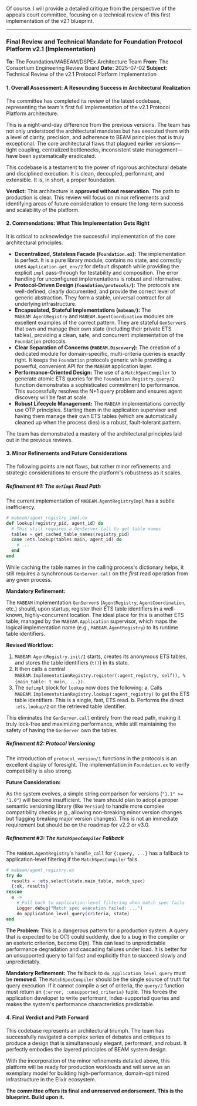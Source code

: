 Of course. I will provide a detailed critique from the perspective of the appeals court committee, focusing on a technical review of this first implementation of the v2.1 blueprint.

---

### **Final Review and Technical Mandate for Foundation Protocol Platform v2.1 (Implementation)**

**To:** The Foundation/MABEAM/DSPEx Architecture Team
**From:** The Consortium Engineering Review Board
**Date:** 2025-07-02
**Subject:** Technical Review of the v2.1 Protocol Platform Implementation

#### **1. Overall Assessment: A Resounding Success in Architectural Realization**

The committee has completed its review of the latest codebase, representing the team's first full implementation of the v2.1 Protocol Platform architecture.

This is a night-and-day difference from the previous versions. The team has not only understood the architectural mandates but has executed them with a level of clarity, precision, and adherence to BEAM principles that is truly exceptional. The core architectural flaws that plagued earlier versions—tight coupling, centralized bottlenecks, inconsistent state management—have been systematically eradicated.

This codebase is a testament to the power of rigorous architectural debate and disciplined execution. It is clean, decoupled, performant, and extensible. It is, in short, a proper foundation.

**Verdict:** This architecture is **approved without reservation**. The path to production is clear. This review will focus on minor refinements and identifying areas of future consideration to ensure the long-term success and scalability of the platform.

#### **2. Commendations: What This Implementation Gets Right**

It is critical to acknowledge the successful implementation of the core architectural principles.

*   **Decentralized, Stateless Facade (`Foundation.ex`):** The implementation is perfect. It is a pure library module, contains no state, and correctly uses `Application.get_env/2` for default dispatch while providing the explicit `impl` pass-through for testability and composition. The error handling for unconfigured implementations is robust and informative.
*   **Protocol-Driven Design (`foundation/protocols/`):** The protocols are well-defined, clearly documented, and provide the correct level of generic abstraction. They form a stable, universal contract for all underlying infrastructure.
*   **Encapsulated, Stateful Implementations (`mabeam/`):** The `MABEAM.AgentRegistry` and `MABEAM.AgentCoordination` modules are excellent examples of the correct pattern. They are stateful `GenServer`s that own and manage their own state (including their private ETS tables), providing a clean, safe, and concurrent implementation of the `Foundation` protocols.
*   **Clear Separation of Concerns (`MABEAM.Discovery`):** The creation of a dedicated module for domain-specific, multi-criteria queries is exactly right. It keeps the `Foundation` protocols generic while providing a powerful, convenient API for the `MABEAM` application layer.
*   **Performance-Oriented Design:** The use of a `MatchSpecCompiler` to generate atomic ETS queries for the `Foundation.Registry.query/2` function demonstrates a sophisticated commitment to performance. This successfully resolves the N+1 query problem and ensures agent discovery will be fast at scale.
*   **Robust Lifecycle Management:** The `MABEAM` implementations correctly use OTP principles. Starting them in the application supervisor and having them manage their own ETS tables (which are automatically cleaned up when the process dies) is a robust, fault-tolerant pattern.

The team has demonstrated a mastery of the architectural principles laid out in the previous reviews.

#### **3. Minor Refinements and Future Considerations**

The following points are not flaws, but rather minor refinements and strategic considerations to ensure the platform's robustness as it scales.

##### **Refinement #1: The `defimpl` Read Path**

The current implementation of `MABEAM.AgentRegistryImpl` has a subtle inefficiency.

```elixir
# mabeam/agent_registry_impl.ex
def lookup(registry_pid, agent_id) do
  # This still requires a GenServer call to get table names
  tables = get_cached_table_names(registry_pid)
  case :ets.lookup(tables.main, agent_id) do
    # ...
  end
end
```
While caching the table names in the calling process's dictionary helps, it still requires a synchronous `GenServer.call` on the *first* read operation from any given process.

**Mandatory Refinement:**

The `MABEAM` implementation `GenServer`s (`AgentRegistry`, `AgentCoordination`, etc.) should, upon startup, register their ETS table identifiers in a well-known, highly-concurrent location. The ideal place for this is another ETS table, managed by the `MABEAM.Application` supervisor, which maps the logical implementation name (e.g., `MABEAM.AgentRegistry`) to its runtime table identifiers.

**Revised Workflow:**

1.  `MABEAM.AgentRegistry.init/1` starts, creates its anonymous ETS tables, and stores the table identifiers (`t()`) in its state.
2.  It then calls a central `MABEAM.ImplementationRegistry.register(:agent_registry, self(), %{main_table: t_main, ...})`.
3.  The `defimpl` block for `lookup` now does the following:
    a. Calls `MABEAM.ImplementationRegistry.lookup(:agent_registry)` to get the ETS table identifiers. This is a single, fast, ETS read.
    b. Performs the direct `:ets.lookup/2` on the retrieved table identifier.

This eliminates the `GenServer.call` entirely from the read path, making it truly lock-free and maximizing performance, while still maintaining the safety of having the `GenServer` own the tables.

##### **Refinement #2: Protocol Versioning**

The introduction of `protocol_version/1` functions in the protocols is an excellent display of foresight. The implementation in `Foundation.ex` to verify compatibility is also strong.

**Future Consideration:**

As the system evolves, a simple string comparison for versions (`"1.1" >= "1.0"`) will become insufficient. The team should plan to adopt a proper semantic versioning library (like `Version`) to handle more complex compatibility checks (e.g., allowing non-breaking minor version changes but flagging breaking major version changes). This is not an immediate requirement but should be on the roadmap for v2.2 or v3.0.

##### **Refinement #3: The `MatchSpecCompiler` Fallback**

The `MABEAM.AgentRegistry`'s `handle_call` for `{:query, ...}` has a fallback to application-level filtering if the `MatchSpecCompiler` fails.

```elixir
# mabeam/agent_registry.ex
try do
  results = :ets.select(state.main_table, match_spec)
  {:ok, results}
rescue
  e ->
    # Fall back to application-level filtering when match spec fails
    Logger.debug("Match spec execution failed: ...")
    do_application_level_query(criteria, state)
end
```

**The Problem:**
This is a dangerous pattern for a production system. A query that is expected to be O(1) could suddenly, due to a bug in the compiler or an esoteric criterion, become O(n). This can lead to unpredictable performance degradation and cascading failures under load. It is better for an unsupported query to fail fast and explicitly than to succeed slowly and unpredictably.

**Mandatory Refinement:**
The fallback to `do_application_level_query` must be **removed**. The `MatchSpecCompiler` should be the single source of truth for query execution. If it cannot compile a set of criteria, the `query/2` function must return an `{:error, :unsupported_criteria}` tuple. This forces the application developer to write performant, index-supported queries and makes the system's performance characteristics predictable.

#### **4. Final Verdict and Path Forward**

This codebase represents an architectural triumph. The team has successfully navigated a complex series of debates and critiques to produce a design that is simultaneously elegant, performant, and robust. It perfectly embodies the layered principles of BEAM system design.

With the incorporation of the minor refinements detailed above, this platform will be ready for production workloads and will serve as an exemplary model for building high-performance, domain-optimized infrastructure in the Elixir ecosystem.

**The committee offers its final and unreserved endorsement. This is the blueprint. Build upon it.**